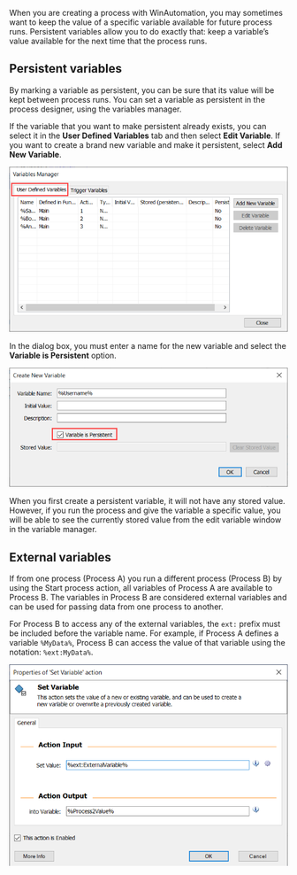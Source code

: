 When you are creating a process with WinAutomation, you may sometimes want to keep the value of a specific variable available for future process runs. Persistent variables allow you to do exactly that: keep a variable’s value available for the next time that the process runs.

## Persistent variables

By marking a variable as persistent, you can be sure that its value will be kept between process runs. You can set a variable as persistent in the process designer, using the variables manager.

If the variable that you want to make persistent already exists, you can select it in the **User Defined Variables** tab and then select **Edit Variable**. If you want to create a brand new variable and make it persistent, select **Add New Variable**.

![Screenshot of the User Defined Variables tab in the Variables Manager window.](..\media\variables-manager-window-user-defined-variables-with-shape.png)

In the dialog box, you must enter a name for the new variable and select the **Variable is Persistent** option.

![Screenshot of the Variable is Persistent option in the Create New Variable window.](..\media\create-new-variable-window-variable-is-persistent-option.png)

When you first create a persistent variable, it will not have any stored value. However, if you run the process and give the variable a specific value, you will be able to see the currently stored value from the edit variable window in the variable manager.

## External variables

If from one process (Process A) you run a different process (Process B) by using the Start process action, all variables of Process A are available to Process B. The variables in Process B are considered external variables and can be used for passing data from one process to another.

For Process B to access any of the external variables, the `ext:` prefix must be included before the variable name. For example, if Process A defines a variable `%MyData%`, Process B can access the value of that variable using the notation: `%ext:MyData%`.

![Screenshot of the populated Set Value field in the Set Variable action's properties dialog.](..\media\set-variable-action-properties-external-variable.png)
